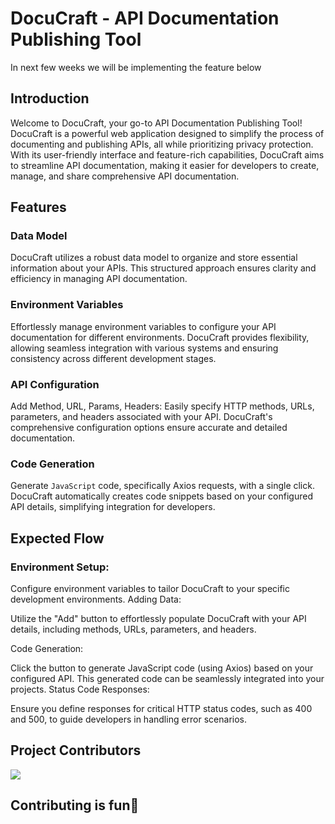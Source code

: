 # DocuCraft - API Documentation Publishing Tool

In next few weeks we will be implementing the feature below

## Introduction

Welcome to DocuCraft, your go-to API Documentation Publishing Tool! DocuCraft is a powerful web application designed to simplify the process of documenting and publishing APIs, all while prioritizing privacy protection. With its user-friendly interface and feature-rich capabilities, DocuCraft aims to streamline API documentation, making it easier for developers to create, manage, and share comprehensive API documentation.

## Features

### Data Model

DocuCraft utilizes a robust data model to organize and store essential information about your APIs. This structured approach ensures clarity and efficiency in managing API documentation.

### Environment Variables

Effortlessly manage environment variables to configure your API documentation for different environments. DocuCraft provides flexibility, allowing seamless integration with various systems and ensuring consistency across different development stages.

### API Configuration

Add Method, URL, Params, Headers: Easily specify HTTP methods, URLs, parameters, and headers associated with your API. DocuCraft's comprehensive configuration options ensure accurate and detailed documentation.

### Code Generation

Generate `JavaScript` code, specifically Axios requests, with a single click. DocuCraft automatically creates code snippets based on your configured API details, simplifying integration for developers.

## Expected Flow

### Environment Setup:

Configure environment variables to tailor DocuCraft to your specific development environments.
Adding Data:

Utilize the "Add" button to effortlessly populate DocuCraft with your API details, including methods, URLs, parameters, and headers.



Code Generation:

Click the button to generate JavaScript code (using Axios) based on your configured API. This generated code can be seamlessly integrated into your projects.
Status Code Responses:

Ensure you define responses for critical HTTP status codes, such as 400 and 500, to guide developers in handling error scenarios.
<h2>Project Contributors</h2>

<a href="https://github.com/shelcia/api-docucraft/graphs/contributors">
  <img src="https://contrib.rocks/image?repo=shelcia/api-docucraft" />
</a>

<!-- --------------------------------------------------------------------------------------------------------------------------------------------------------- -->

<h2>Contributing is fun🧡</h2>
